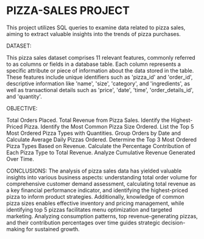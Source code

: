 # PIZZA-SALES PROJECT
This project utilizes SQL queries to examine data related to pizza sales, aiming to extract valuable insights into the trends of pizza purchases.

DATASET:

This pizza sales dataset comprises 11 relevant features, commonly referred to as columns or fields in a database table. Each column represents a specific attribute or piece of information about the data stored in the table. These features include unique identifiers such as 'pizza_id' and 'order_id', descriptive information like 'name', 'size', 'category', and 'ingredients', as well as transactional details such as 'price', 'date', 'time', 'order_details_id', and 'quantity'.

OBJECTIVE:

Total Orders Placed.
Total Revenue from Pizza Sales.
Identify the Highest-Priced Pizza.
Identify the Most Common Pizza Size Ordered.
List the Top 5 Most Ordered Pizza Types with Quantities.
Group Orders by Date and Calculate Average Daily Pizzas Ordered.
Determine the Top 3 Most Ordered Pizza Types Based on Revenue.
Calculate the Percentage Contribution of Each Pizza Type to Total Revenue.
Analyze Cumulative Revenue Generated Over Time.


CONCLUSIONS: 
The analysis of pizza sales data has yielded valuable insights into various business aspects: understanding total order volume for comprehensive customer demand assessment, calculating total revenue as a key financial performance indicator, and identifying the highest-priced pizza to inform product strategies. Additionally, knowledge of common pizza sizes enables effective inventory and pricing management, while identifying top 5 pizzas facilitates menu optimization and targeted marketing. Analyzing consumption patterns, top revenue-generating pizzas, and their contribution percentages over time guides strategic decision-making for sustained growth.
